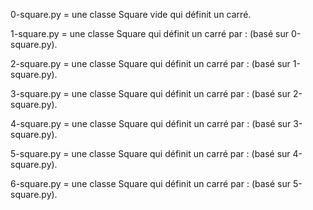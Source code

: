 0-square.py = une classe Square vide qui définit un carré.

1-square.py = une classe Square qui définit un carré par : (basé sur 0-square.py).

2-square.py = une classe Square qui définit un carré par : (basé sur 1-square.py).

3-square.py = une classe Square qui définit un carré par : (basé sur 2-square.py).

4-square.py = une classe Square qui définit un carré par : (basé sur 3-square.py).

5-square.py = une classe Square qui définit un carré par : (basé sur 4-square.py).

6-square.py = une classe Square qui définit un carré par : (basé sur 5-square.py).
